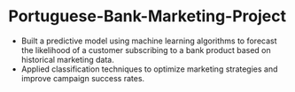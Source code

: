 # Portuguese-Bank-Marketing-Project
* Built a predictive model using machine learning algorithms to forecast the likelihood of a 
customer subscribing to a bank product based on historical marketing data. 
* Applied classification techniques to optimize marketing strategies and improve campaign success 
rates. 
